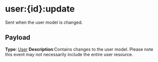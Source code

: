 # user:{id}:update

Sent when the user model is changed.

## Payload
**Type**: [User](REST_LINK/User)
**Description**:Contains changes to the user model. Please note this event may not necessarily include the entire user resource.

